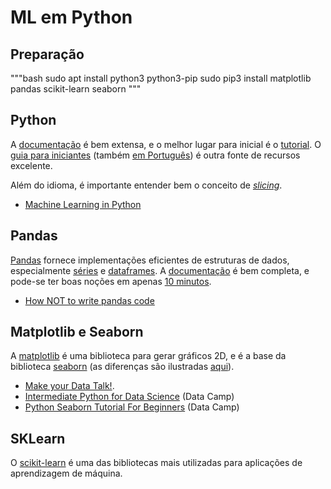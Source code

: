 # ML em Python

## Preparação

"""bash
sudo apt install python3 python3-pip
sudo pip3 install matplotlib pandas scikit-learn seaborn
"""

## Python

A [documentação](https://docs.python.org/3/) é bem extensa, e o melhor lugar para inicial é o [tutorial](https://docs.python.org/3/tutorial/index.html). O [guia para iniciantes](https://wiki.python.org/moin/BeginnersGuide) (também [em Português](https://wiki.python.org/moin/PortugueseLanguage)) é outra fonte de recursos excelente.

Além do idioma, é importante entender bem o conceito de [_slicing_](https://docs.python.org/3/tutorial/introduction.html#strings).

* [Machine Learning in Python](https://www.springboard.com/resources/learning-paths/machine-learning-python/)

## Pandas

[Pandas](https://pandas.pydata.org/) fornece implementações eficientes de estruturas de dados, especialmente [séries](https://pandas.pydata.org/pandas-docs/stable/reference/api/pandas.Series.html#pandas.Series) e [dataframes](https://pandas.pydata.org/pandas-docs/stable/reference/api/pandas.DataFrame.html#pandas.DataFrame). A [documentação](https://pandas.pydata.org/pandas-docs/stable/) é bem completa, e pode-se ter boas noções em apenas [10 minutos](https://pandas.pydata.org/pandas-docs/stable/getting_started/10min.html).

* [How NOT to write pandas code](https://towardsdatascience.com/how-not-to-write-pandas-code-ef88599c6e8f)

## Matplotlib e Seaborn

A [matplotlib](https://matplotlib.org/) é uma biblioteca para gerar gráficos 2D, e é a base da biblioteca [seaborn](https://seaborn.pydata.org/) (as diferenças são ilustradas [aqui](https://www.kdnuggets.com/2019/04/data-visualization-python-matplotlib-seaborn.html)).

* [Make your Data Talk!](https://towardsdatascience.com/make-your-data-talk-13072f84eeac).
* [Intermediate Python for Data Science](https://www.datacamp.com/courses/intermediate-python-for-data-science) (Data Camp)
* [Python Seaborn Tutorial For Beginners](https://www.datacamp.com/community/tutorials/seaborn-python-tutorial) (Data Camp)

## SKLearn

O [scikit-learn](https://scikit-learn.org/stable/) é uma das bibliotecas mais utilizadas para aplicações de aprendizagem de máquina.
